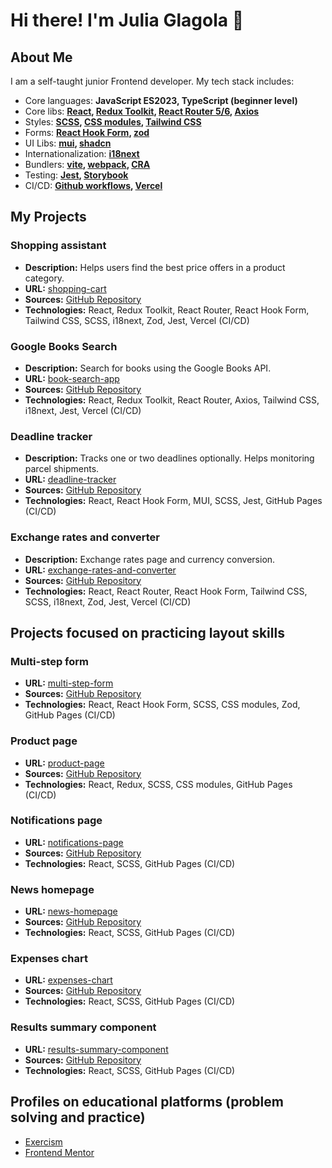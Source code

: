 # Hi there! I'm Julia Glagola 👋

## About Me

I am a self-taught junior Frontend developer. My tech stack includes:

- Core languages: **JavaScript ES2023, TypeScript (beginner level)**
- Core libs: **[React](https://react.dev/), [Redux Toolkit](https://redux-toolkit.js.org/), [React Router 5/6](https://reactrouter.com/), [Axios](https://axios-http.com/)**
- Styles: **[SCSS](https://sass-lang.com/), [CSS modules](https://github.com/css-modules/css-modules), [Tailwind CSS](https://tailwindcss.com/)**
- Forms: **[React Hook Form](https://react-hook-form.com/), [zod](https://zod.dev/)**
- UI Libs: **[mui](https://mui.com/), [shadcn](https://ui.shadcn.com/)**
- Internationalization: **[i18next](https://www.i18next.com/)**
- Bundlers: **[vite](https://vitejs.dev/), [webpack](https://webpack.js.org/), [CRA](https://create-react-app.dev/)**
- Testing: **[Jest](https://jestjs.io/), [Storybook](https://storybook.js.org/)**
- CI/CD: **[Github workflows](https://docs.github.com/en/actions), [Vercel](https://vercel.com/)**

## My Projects

### Shopping assistant

- **Description:** Helps users find the best price offers in a product category.
- **URL:** [shopping-cart](https://shopping-cart-11omnkxt7-vincoras-projects.vercel.app/)
- **Sources:** [GitHub Repository](https://github.com/vincora/shopping-assistant)
- **Technologies:** React, Redux Toolkit, React Router, React Hook Form, Tailwind CSS, SCSS, i18next, Zod, Jest, Vercel (CI/CD)

### Google Books Search

- **Description:** Search for books using the Google Books API.
- **URL:** [book-search-app](https://book-search-app-phi.vercel.app/)
- **Sources:** [GitHub Repository](https://github.com/vincora/book-search-app)
- **Technologies:** React, Redux Toolkit, React Router, Axios, Tailwind CSS, i18next, Jest, Vercel (CI/CD)

### Deadline tracker

- **Description:** Tracks one or two deadlines optionally. Helps monitoring parcel shipments.
- **URL:** [deadline-tracker](https://deadline-tracker-2436rmhll-vincora.vercel.app/)
- **Sources:** [GitHub Repository](https://github.com/vincora/terms-tracker)
- **Technologies:** React, React Hook Form, MUI, SCSS, Jest, GitHub Pages (CI/CD)

### Exchange rates and converter

- **Description:** Exchange rates page and currency conversion.
- **URL:** [exchange-rates-and-converter](https://vite-exchange-rates-and-converter-al0eln6qc-vincora.vercel.app/)
- **Sources:** [GitHub Repository](https://github.com/vincora/vite-project)
- **Technologies:** React, React Router, React Hook Form, Tailwind CSS, SCSS, i18next, Zod, Jest, Vercel (CI/CD)

## Projects focused on practicing layout skills

### Multi-step form

- **URL:** [multi-step-form](https://multi-step-form-au7teing7-vincora.vercel.app/)
- **Sources:** [GitHub Repository](https://github.com/vincora/multi-step-form)
- **Technologies:** React, React Hook Form, SCSS, CSS modules, Zod, GitHub Pages (CI/CD)

### Product page

- **URL:** [product-page](https://product-page-main-lm3kihq72-vincora.vercel.app/)
- **Sources:** [GitHub Repository](https://github.com/vincora/product-page-main)
- **Technologies:** React, Redux, SCSS, CSS modules, GitHub Pages (CI/CD)

### Notifications page

- **URL:** [notifications-page](https://vincora.github.io/notifications-page/)
- **Sources:** [GitHub Repository](https://github.com/vincora/notifications-page)
- **Technologies:** React, SCSS, GitHub Pages (CI/CD)

### News homepage

- **URL:** [news-homepage](https://vincora.github.io/news-homepage/)
- **Sources:** [GitHub Repository](https://github.com/vincora/news-homepage)
- **Technologies:** React, SCSS, GitHub Pages (CI/CD)

### Expenses chart

- **URL:** [expenses-chart](https://vincora.github.io/expenses-chart/)
- **Sources:** [GitHub Repository](https://github.com/vincora/expenses-chart)
- **Technologies:** React, SCSS, GitHub Pages (CI/CD)

### Results summary component

- **URL:** [results-summary-component](https://vincora.github.io/results-summary-component/)
- **Sources:** [GitHub Repository](https://github.com/vincora/results-summary-component)
- **Technologies:** React, SCSS, GitHub Pages (CI/CD)

## Profiles on educational platforms (problem solving and practice)

- [Exercism](https://exercism.org/profiles/vincora)
- [Frontend Mentor](https://www.frontendmentor.io/profile/vincora)
